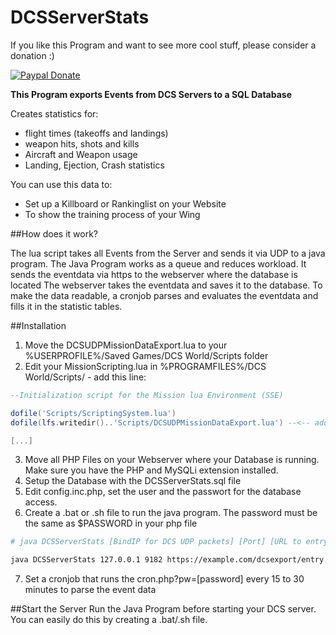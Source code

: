 # DCSServerStats

If you like this Program and want to see more cool stuff, please consider a donation :)

[![Paypal Donate](https://www.paypalobjects.com/en_US/DE/i/btn/btn_donateCC_LG.gif)](https://www.paypal.com/cgi-bin/webscr?cmd=_s-xclick&hosted_button_id=AM7K6U4ELAFBA)


**This Program exports Events from DCS Servers to a SQL Database**

Creates statistics for:
- flight times (takeoffs and landings)
- weapon hits, shots and kills
- Aircraft and Weapon usage
- Landing, Ejection, Crash statistics

You can use this data to:
- Set up a Killboard or Rankinglist on your Website
- To show the training process of your Wing


##How does it work?

The lua script takes all Events from the Server and sends it via UDP to a java program.
The Java Program works as a queue and reduces workload. It sends the eventdata via https to the webserver where the database is located
The webserver takes the eventdata and saves it to the database.
To make the data readable, a cronjob parses and evaluates the eventdata and fills it in the statistic tables.


##Installation
1. Move the DCSUDPMissionDataExport.lua to your %USERPROFILE%/Saved Games/DCS World/Scripts folder
2. Edit your MissionScripting.lua in %PROGRAMFILES%/DCS World/Scripts/ - add this line:
```lua
--Initialization script for the Mission lua Environment (SSE)

dofile('Scripts/ScriptingSystem.lua')
dofile(lfs.writedir()..'Scripts/DCSUDPMissionDataExport.lua') --<-- add this line

[...]
```

3. Move all PHP Files on your Webserver where your Database is running. Make sure you have the PHP and MySQLi extension installed.
4. Setup the Database with the DCSServerStats.sql file
5. Edit config.inc.php, set the user and the passwort for the database access.
6. Create a .bat or .sh file to run the java program. The password must be the same as $PASSWORD in your php file
```sh
# java DCSServerStats [BindIP for DCS UDP packets] [Port] [URL to entry.php] [password] 

java DCSServerStats 127.0.0.1 9182 https://example.com/dcsexport/entry.php secretpassword
```
7. Set a cronjob that runs the cron.php?pw=[password] every 15 to 30 minutes to parse the event data

##Start the Server
Run the Java Program before starting your DCS server. You can easily do this by creating a .bat/.sh file.
